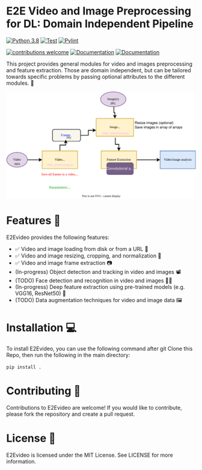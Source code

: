 # E2E Video and Image Preprocessing for DL: Domain Independent Pipeline

[![Python 3.8](https://img.shields.io/badge/python-=%3E3.8-blue.svg)](https://www.python.org/downloads/release/python-3816/)
[![Test](https://github.com/simulamet-host/video_analytics/actions/workflows/pytest.yml/badge.svg)](https://github.com/simulamet-host/video_analytics/actions/workflows/pytest.yml)
[![Pylint](https://github.com/simulamet-host/video_analytics/actions/workflows/pylint.yml/badge.svg)](https://github.com/simulamet-host/video_analytics/actions/workflows/pylint.yml)

[![contributions welcome](https://img.shields.io/badge/contributions-welcome-brightgreen.svg?style=flat)](https://github.com/simulamet-host/video_analytics/issues)
[![Documentation](https://img.shields.io/badge/api-reference-blue.svg)](https://simulamet-host.github.io/video_analytics/e2evideo.html)
 [![Documentation](https://img.shields.io/badge/Documentation-Documentation-green)](https://faiga91.github.io/e2evideo/feature_extractor.html)


This project provides general modules for video and images preprocessing and feature extraction.
Those are domain independent, but can be tailored towards specific problems by passing optional attributes to the different modules. :star2:	

![system design](System%20Pipeline.drawio.svg)

# Features :rocket:
E2Evideo provides the following features:
- :white_check_mark: Video and image loading from disk or from a URL :file_folder:	
- :white_check_mark: Video and image resizing, cropping, and normalization :camera_flash:	
- :white_check_mark: Video and image frame extraction :camera:	
- (In-progress) Object detection and tracking in video and images :film_projector:
- (TODO) Face detection and recognition in video and images :female_detective:
- (In-progress) Deep feature extraction using pre-trained models (e.g. VGG16, ResNet50) :robot:	
- (TODO) Data augmentation techniques for video and image data :framed_picture:	


# Installation :computer:	
To install E2Evideo, you can use the following command after git Clone this Repo, then run the following in the main directory:

``
pip install .
`` 


# Contributing :busts_in_silhouette: 
Contributions to E2Evideo are welcome! If you would like to contribute, please fork the repository and create a pull request.

# License :page_facing_up:	
E2Evideo is licensed under the MIT License. See LICENSE for more information.

